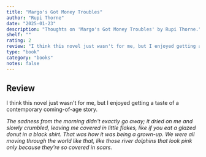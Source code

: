 ```yaml
---
title: "Margo's Got Money Troubles"
author: "Rupi Thorne"
date: "2025-01-23"
description: "Thoughts on 'Margo's Got Money Troubles' by Rupi Thorne."
shelf: ""
rating: 2
review: "I think this novel just wasn't for me, but I enjoyed getting a taste of a contemporary coming-of-age story.<br/><br/><i>The sadness from the morning didn't exactly go away; it dried on me and slowly crumbled, leaving me covered in little flakes, like if you eat a glazed donut in a black shirt. That was how it was being a grown-up. We were all moving through the world like that, like those river dolphins that look pink only because they're so covered in scars.</i>"
type: "book"
category: "books"
notes: false
---
```


## Review

I think this novel just wasn't for me, but I enjoyed getting a taste of a contemporary coming-of-age story.

_The sadness from the morning didn't exactly go away; it dried on me and slowly crumbled, leaving me covered in little flakes, like if you eat a glazed donut in a black shirt. That was how it was being a grown-up. We were all moving through the world like that, like those river dolphins that look pink only because they're so covered in scars._
